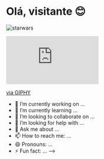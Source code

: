 # Olá, visitante :blush:

![starwars](https://user-images.githubusercontent.com/64324517/134448776-7ef2908d-64a1-4248-83ff-936df23abe1a.gif)

<iframe src="https://giphy.com/embed/3oEduN21VyqC7cwTIs" width="250" height="130" frameBorder="0" class="giphy-embed" allowFullScreen></iframe><p><a href="https://giphy.com/gifs/vector-duik-puppetry-3oEduN21VyqC7cwTIs">via GIPHY</a></p>


- 🔭 I’m currently working on ...
- 🌱 I’m currently learning ...
- 👯 I’m looking to collaborate on ...
- 🤔 I’m looking for help with ...
- 💬 Ask me about ...
- 📫 How to reach me: ...
- 😄 Pronouns: ...
- ⚡ Fun fact: ...
-->
